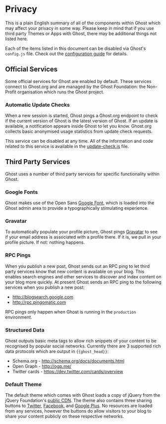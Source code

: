 # Privacy

This is a plain English summary of all of the components within Ghost which may affect your privacy in some way. Please keep in mind that if you use third party Themes or Apps with Ghost, there may be additional things not listed here.

Each of the items listed in this document can be disabled via Ghost's `config.js` file. Check out the [configuration guide](http://support.ghost.org/config/) for details.

## Official Services

Some official services for Ghost are enabled by default. These services connect to Ghost.org and are managed by the Ghost Foundation: the Non-Profit organisation which runs the Ghost project.


### Automatic Update Checks

When a new session is started, Ghost pings a Ghost.org endpoint to check if the current version of Ghost is the latest version of Ghost. If an update is available, a notification appears inside Ghost to let you know. Ghost.org collects basic anonymised usage statistics from update check requests.

This service can be disabled at any time. All of the information and code related to this service is available in the [update-check.js](https://github.com/TryGhost/Ghost/blob/master/core/server/update-check.js) file.


## Third Party Services

Ghost uses a number of third party services for specific functionality within Ghost.


### Google Fonts

Ghost makes use of the Open Sans [Google Font](https://www.google.com/fonts), which is loaded into the Ghost admin area to provide a typographically stimulating experience.

### Gravatar

To automatically populate your profile picture, Ghost pings [Gravatar](http://gravatar.com) to see if your email address is associated with a profile there. If it is, we pull in your profile picture. If not: nothing happens.

### RPC Pings

When you publish a new post, Ghost sends out an RPC ping to let third party services know that new content is available on your blog. This enables search engines and other services to discover and index content on your blog more quickly. At present Ghost sends an RPC ping to the following services when you publish a new post:

- http://blogsearch.google.com
- http://rpc.pingomatic.com

RPC pings only happen when Ghost is running in the `production` environment.

### Structured Data

Ghost outputs basic meta tags to allow rich snippets of your content to be recognised by popular social networks. Currently there are 3 supported rich data protocols which are output in `{{ghost_head}}`:

- Schema.org - http://schema.org/docs/documents.html
- Open Graph - http://ogp.me/
- Twitter cards - https://dev.twitter.com/cards/overview

### Default Theme

The default theme which comes with Ghost loads a copy of jQuery from the jQuery Foundation's [public CDN](https://code.jquery.com/jquery-1.11.3.min.js). The theme also contains three sharing buttons to [Twitter](http://twitter.com), [Facebook](http://facebook.com), and [Google Plus](http://plus.google.com). No resources are loaded from any services, however the buttons do allow visitors to your blog to share your content publicly on these respective networks.
